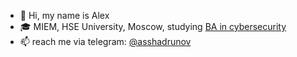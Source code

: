 - 👋 Hi, my name is Alex
- :mortar_board: MIEM, HSE University, Moscow, studying [BA in cybersecurity](https://hse.ru/ba/is)
- 📫 reach me via telegram: [@asshadrunov](https://t.me/asshadrunov)

<!---
shadrunov/shadrunov is a ✨ special ✨ repository because its `README.md` (this file) appears on your GitHub profile.
You can click the Preview link to take a look at your changes.
--->
